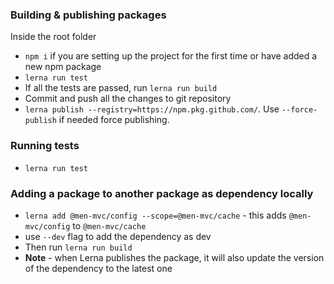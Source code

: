 ### Building & publishing packages
Inside the root folder
- `npm i` if you are setting up the project for the first time or have added a new npm package
- `lerna run test`
- If all the tests are passed, run `lerna run build`
- Commit and push all the changes to git repository
- `lerna publish --registry=https://npm.pkg.github.com/`. Use  `--force-publish` if needed force publishing.

### Running tests
- `lerna run test`

### Adding a package to another package as dependency locally
- `lerna add @men-mvc/config --scope=@men-mvc/cache` - this adds `@men-mvc/config` to `@men-mvc/cache`
- use `--dev` flag to add the dependency as dev
- Then run `lerna run build`
- **Note** - when Lerna publishes the package, it will also update the version of the dependency to the latest one
